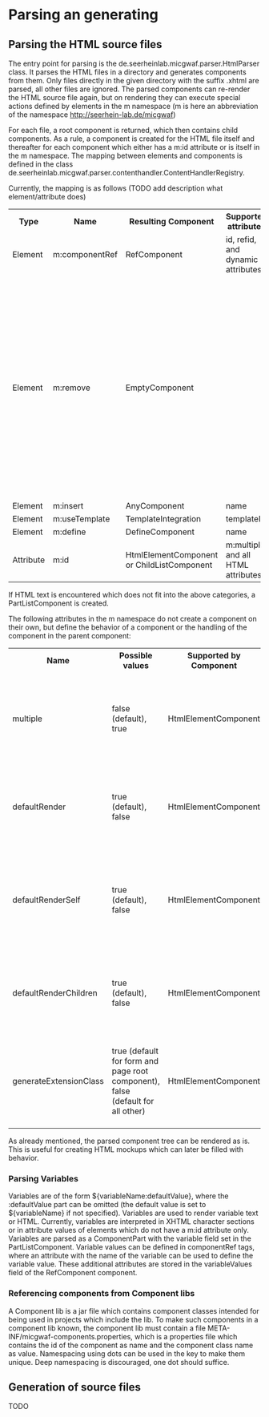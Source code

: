 Parsing an generating
=====================

Parsing the HTML source files
-----------------------------

The entry point for parsing is the de.seerheinlab.micgwaf.parser.HtmlParser class.
It parses the HTML files in a directory and generates components from them.
Only files directly in the given directory with the suffix .xhtml are parsed, all other files are ignored.
The parsed components can re-render the HTML source file again,
but on rendering they can execute special actions defined by elements in the m namespace
(m is here an abbreviation of the namespace http://seerhein-lab.de/micgwaf)

For each file, a root component is returned, which then contains child components.
As a rule, a component is created for the HTML file itself and thereafter for each component which either has
a m:id attribute or is itself in the m namespace.
The mapping between elements and components is defined in the class
de.seerheinlab.micgwaf.parser.contenthandler.ContentHandlerRegistry.

Currently, the mapping is as follows (TODO add description what element/attribute does)

<table>
  <tr>
    <th>Type</th>
    <th>Name</th>
    <th>Resulting Component</th>
    <th>Supported attributes</th>
    <th>Description</th>
  </tr>
  <tr>
    <td>Element</td>
    <td>m:componentRef</td>
    <td>RefComponent</td>
    <td>id, refid, and dynamic attributes</td>
    <td></td>
  </tr>
  <tr>
    <td>Element</td>
    <td>m:remove</td>
    <td>EmptyComponent</td>
    <td></td>
    <td>
      The html inside a m:remove is removed when parsing. 
      This can be useful when adding source comments which should not be present in the output HTML,
      or when viewing the HTML directly into a browser 
      (which is not recommended, better use micgwaf's live parse mode).
    </td>
  </tr>
  <tr>
    <td>Element</td>
    <td>m:insert</td>
    <td>AnyComponent</td>
    <td>name</td>
    <td></td>
  </tr>
  <tr>
    <td>Element</td>
    <td>m:useTemplate</td>
    <td>TemplateIntegration</td>
    <td>templateId</td>
    <td></td>
  </tr>
  <tr>
    <td>Element</td>
    <td>m:define</td>
    <td>DefineComponent</td>
    <td>name</td>
    <td></td>
  </tr>
  <tr>
    <td>Attribute</td>
    <td>m:id</td>
    <td>HtmlElementComponent or ChildListComponent</td>
    <td>m:multiple, and all HTML attributes</td>
    <td></td>
  </tr>
</table>

If HTML text is encountered which does not fit into the above categories, a PartListComponent is created.

The following attributes in the m namespace do not create a component on their own, 
but define the behavior of a component or the handling of the component in the parent component: 

<table>
  <tr>
    <th>Name</th>
    <th>Possible values</th>
    <th>Supported by Component</th>
    <th>Description</th>
  </tr>
  <tr>
    <td>multiple</td>
    <td>false (default), true</td>
    <td>HtmlElementComponent</td>
    <td>The component can be repeated multiple (0..n) times in the parent component.</td>
  </tr>
  <tr>
    <td>defaultRender</td>
    <td>true (default), false</td>
    <td>HtmlElementComponent</td>
    <td>Whether by default render this component and its children (true) or not (false).</td>
  </tr>
  <tr>
    <td>defaultRenderSelf</td>
    <td>true (default), false</td>
    <td>HtmlElementComponent</td>
    <td>Whether by default render this component (true) or not (false); rendering the children remains unaffected.</td>
  </tr>
  <tr>
    <td>defaultRenderChildren</td>
    <td>true (default), false</td>
    <td>HtmlElementComponent</td>
    <td>Whether by default render the children of this component (true) or not (false).</td>
  </tr>
  <tr>
    <td>generateExtensionClass</td>
    <td>true (default for form and page root component), false (default for all other)</td>
    <td>HtmlElementComponent</td>
    <td>Whether to create an extension class which can then be overwritten to change its behavior.</td>
  </tr>
</table>


As already mentioned, the parsed component tree can be rendered as is.
This is useful for creating HTML mockups which can later be filled with behavior.

### Parsing Variables

Variables are of the form ${variableName:defaultValue}, where the :defaultValue part can be omitted 
(the default value is set to ${variableName} if not specified).
Variables are used to render variable text or HTML.
Currently, variables are interpreted in XHTML character sections
or in attribute values of elements which do not have a m:id attribute only.
Variables are parsed as a ComponentPart with the variable field set in the PartListComponent.
Variable values can be defined in componentRef tags, where an attribute with the name of the variable
can be used to define the variable value.
These additional attributes are stored in the variableValues field of the RefComponent component.

### Referencing components from Component libs

A Component lib is a jar file which contains component classes intended for being used in projects
which include the lib.
To make such components in a component lib known, the component lib must contain a file 
META-INF/micgwaf-components.properties, which is a properties file which contains the id
of the component as name and the component class name as value.
Namespacing using dots can be used in the key to make them unique.
Deep namespacing is discouraged, one dot should suffice.

Generation of source files
--------------------------

TODO